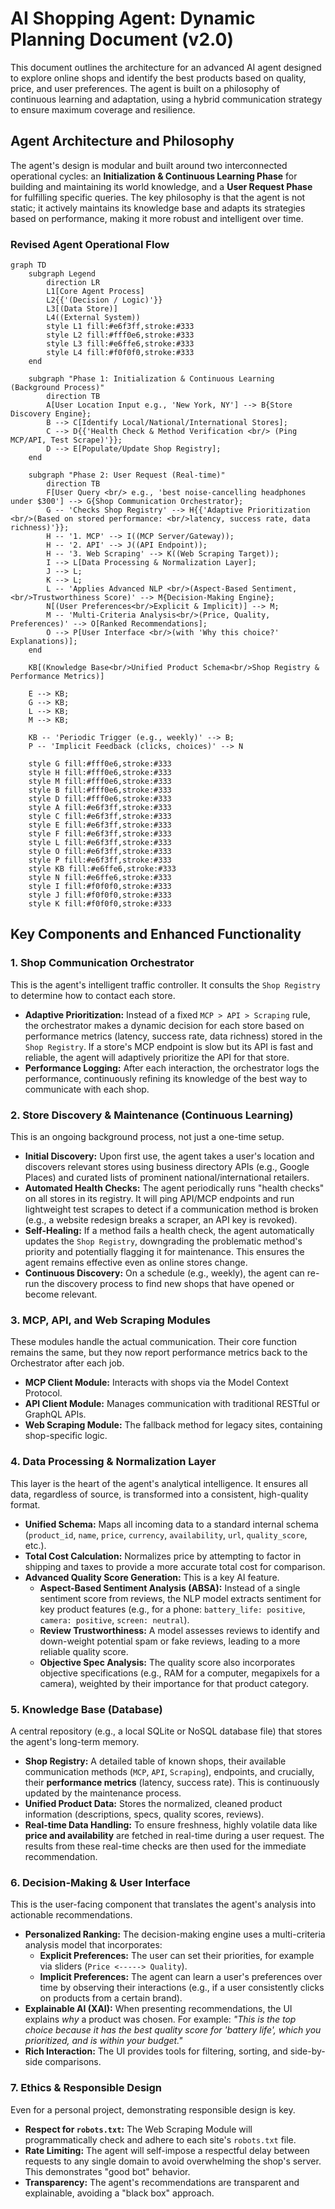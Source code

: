 # AI Shopping Agent: Dynamic Planning Document (v2.0)

This document outlines the architecture for an advanced AI agent designed to explore online shops and identify the best products based on quality, price, and user preferences. The agent is built on a philosophy of continuous learning and adaptation, using a hybrid communication strategy to ensure maximum coverage and resilience.

## Agent Architecture and Philosophy

The agent's design is modular and built around two interconnected operational cycles: an **Initialization & Continuous Learning Phase** for building and maintaining its world knowledge, and a **User Request Phase** for fulfilling specific queries. The key philosophy is that the agent is not static; it actively maintains its knowledge base and adapts its strategies based on performance, making it more robust and intelligent over time.

### Revised Agent Operational Flow

```mermaid
graph TD
    subgraph Legend
        direction LR
        L1[Core Agent Process]
        L2{{'(Decision / Logic)'}}
        L3[(Data Store)]
        L4((External System))
        style L1 fill:#e6f3ff,stroke:#333
        style L2 fill:#fff0e6,stroke:#333
        style L3 fill:#e6ffe6,stroke:#333
        style L4 fill:#f0f0f0,stroke:#333
    end

    subgraph "Phase 1: Initialization & Continuous Learning (Background Process)"
        direction TB
        A[User Location Input e.g., 'New York, NY'] --> B{Store Discovery Engine};
        B --> C[Identify Local/National/International Stores];
        C --> D{{'Health Check & Method Verification <br/> (Ping MCP/API, Test Scrape)'}};
        D --> E[Populate/Update Shop Registry];
    end

    subgraph "Phase 2: User Request (Real-time)"
        direction TB
        F[User Query <br/> e.g., 'best noise-cancelling headphones under $300'] --> G{Shop Communication Orchestrator};
        G -- 'Checks Shop Registry' --> H{{'Adaptive Prioritization <br/>(Based on stored performance: <br/>latency, success rate, data richness)'}};
        H -- '1. MCP' --> I((MCP Server/Gateway));
        H -- '2. API' --> J((API Endpoint));
        H -- '3. Web Scraping' --> K((Web Scraping Target));
        I --> L[Data Processing & Normalization Layer];
        J --> L;
        K --> L;
        L -- 'Applies Advanced NLP <br/>(Aspect-Based Sentiment, <br/>Trustworthiness Score)' --> M{Decision-Making Engine};
        N[(User Preferences<br/>Explicit & Implicit)] --> M;
        M -- 'Multi-Criteria Analysis<br/>(Price, Quality, Preferences)' --> O[Ranked Recommendations];
        O --> P[User Interface <br/>(with 'Why this choice?' Explanations)];
    end
    
    KB[(Knowledge Base<br/>Unified Product Schema<br/>Shop Registry & Performance Metrics)]

    E --> KB;
    G --> KB;
    L --> KB;
    M --> KB;

    KB -- 'Periodic Trigger (e.g., weekly)' --> B;
    P -- 'Implicit Feedback (clicks, choices)' --> N

    style G fill:#fff0e6,stroke:#333
    style H fill:#fff0e6,stroke:#333
    style M fill:#fff0e6,stroke:#333
    style B fill:#fff0e6,stroke:#333
    style D fill:#fff0e6,stroke:#333
    style A fill:#e6f3ff,stroke:#333
    style C fill:#e6f3ff,stroke:#333
    style E fill:#e6f3ff,stroke:#333
    style F fill:#e6f3ff,stroke:#333
    style L fill:#e6f3ff,stroke:#333
    style O fill:#e6f3ff,stroke:#333
    style P fill:#e6f3ff,stroke:#333
    style KB fill:#e6ffe6,stroke:#333
    style N fill:#e6ffe6,stroke:#333
    style I fill:#f0f0f0,stroke:#333
    style J fill:#f0f0f0,stroke:#333
    style K fill:#f0f0f0,stroke:#333
```

## Key Components and Enhanced Functionality

### 1. Shop Communication Orchestrator
This is the agent's intelligent traffic controller. It consults the `Shop Registry` to determine how to contact each store.

*   **Adaptive Prioritization:** Instead of a fixed `MCP > API > Scraping` rule, the orchestrator makes a dynamic decision for each store based on performance metrics (latency, success rate, data richness) stored in the `Shop Registry`. If a store's MCP endpoint is slow but its API is fast and reliable, the agent will adaptively prioritize the API for that store.
*   **Performance Logging:** After each interaction, the orchestrator logs the performance, continuously refining its knowledge of the best way to communicate with each shop.

### 2. Store Discovery & Maintenance (Continuous Learning)
This is an ongoing background process, not just a one-time setup.

*   **Initial Discovery:** Upon first use, the agent takes a user's location and discovers relevant stores using business directory APIs (e.g., Google Places) and curated lists of prominent national/international retailers.
*   **Automated Health Checks:** The agent periodically runs "health checks" on all stores in its registry. It will ping API/MCP endpoints and run lightweight test scrapes to detect if a communication method is broken (e.g., a website redesign breaks a scraper, an API key is revoked).
*   **Self-Healing:** If a method fails a health check, the agent automatically updates the `Shop Registry`, downgrading the problematic method's priority and potentially flagging it for maintenance. This ensures the agent remains effective even as online stores change.
*   **Continuous Discovery:** On a schedule (e.g., weekly), the agent can re-run the discovery process to find new shops that have opened or become relevant.

### 3. MCP, API, and Web Scraping Modules
These modules handle the actual communication. Their core function remains the same, but they now report performance metrics back to the Orchestrator after each job.

*   **MCP Client Module:** Interacts with shops via the Model Context Protocol.
*   **API Client Module:** Manages communication with traditional RESTful or GraphQL APIs.
*   **Web Scraping Module:** The fallback method for legacy sites, containing shop-specific logic.

### 4. Data Processing & Normalization Layer
This layer is the heart of the agent's analytical intelligence. It ensures all data, regardless of source, is transformed into a consistent, high-quality format.

*   **Unified Schema:** Maps all incoming data to a standard internal schema (`product_id`, `name`, `price`, `currency`, `availability`, `url`, `quality_score`, etc.).
*   **Total Cost Calculation:** Normalizes price by attempting to factor in shipping and taxes to provide a more accurate total cost for comparison.
*   **Advanced Quality Score Generation:** This is a key AI feature.
    *   **Aspect-Based Sentiment Analysis (ABSA):** Instead of a single sentiment score from reviews, the NLP model extracts sentiment for key product features (e.g., for a phone: `battery_life: positive`, `camera: positive`, `screen: neutral`).
    *   **Review Trustworthiness:** A model assesses reviews to identify and down-weight potential spam or fake reviews, leading to a more reliable quality score.
    *   **Objective Spec Analysis:** The quality score also incorporates objective specifications (e.g., RAM for a computer, megapixels for a camera), weighted by their importance for that product category.

### 5. Knowledge Base (Database)
A central repository (e.g., a local SQLite or NoSQL database file) that stores the agent's long-term memory.

*   **Shop Registry:** A detailed table of known shops, their available communication methods (`MCP`, `API`, `Scraping`), endpoints, and crucially, their **performance metrics** (latency, success rate). This is continuously updated by the maintenance process.
*   **Unified Product Data:** Stores the normalized, cleaned product information (descriptions, specs, quality scores, reviews).
*   **Real-time Data Handling:** To ensure freshness, highly volatile data like **price and availability** are fetched in real-time during a user request. The results from these real-time checks are then used for the immediate recommendation.

### 6. Decision-Making & User Interface
This is the user-facing component that translates the agent's analysis into actionable recommendations.

*   **Personalized Ranking:** The decision-making engine uses a multi-criteria analysis model that incorporates:
    *   **Explicit Preferences:** The user can set their priorities, for example via sliders (`Price <-----> Quality`).
    *   **Implicit Preferences:** The agent can learn a user's preferences over time by observing their interactions (e.g., if a user consistently clicks on products from a certain brand).
*   **Explainable AI (XAI):** When presenting recommendations, the UI explains *why* a product was chosen. For example: *"This is the top choice because it has the best quality score for 'battery life', which you prioritized, and is within your budget."*
*   **Rich Interaction:** The UI provides tools for filtering, sorting, and side-by-side comparisons.

### 7. Ethics & Responsible Design
Even for a personal project, demonstrating responsible design is key.

*   **Respect for `robots.txt`:** The Web Scraping Module will programmatically check and adhere to each site's `robots.txt` file.
*   **Rate Limiting:** The agent will self-impose a respectful delay between requests to any single domain to avoid overwhelming the shop's server. This demonstrates "good bot" behavior.
*   **Transparency:** The agent's recommendations are transparent and explainable, avoiding a "black box" approach.
